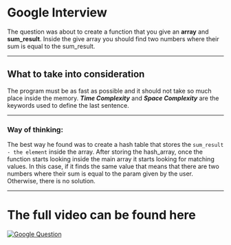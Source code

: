 # Google Interview

The question was about to create a function that you give an **array** and **sum_result**.
Inside the give array you should find two numbers where their sum is equal to the sum_result.

***

## What to take into consideration

The program must be as fast as possible and it should not take so much place inside the memory.
***Time Complexity*** and ***Space Complexity*** are the keywords used to define the last sentence.

***

### Way of thinking:

The best way he found was to create a hash table that stores the `sum_result - the element` inside the array.
After storing the hash_array, once the function starts looking inside the main array it starts looking for matching
values. In this case, if it finds the same value that means that there are two numbers where their sum is equal to the
param given by the user. Otherwise, there is no solution.

***

# The full video can be found here
>
[![Google Question](https://comphonia.com/blog/uploads/interview1.jpg)](https://www.youtube.com/watch?v=XKu_SEDAykw "Google Question")
